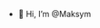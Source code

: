 - 👋 Hi, I’m @Maksym


<!---
Maksym-1989/Maksym-1989 is a ✨ special ✨ repository because its `README.md` (this file) appears on your GitHub profile.
You can click the Preview link to take a look at your changes.
--->
